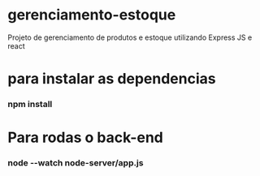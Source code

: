 # gerenciamento-estoque
Projeto de gerenciamento de produtos e estoque utilizando  Express JS e react 

# para instalar as dependencias
### npm install

# Para rodas o back-end
### node --watch node-server/app.js


